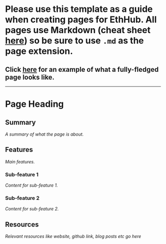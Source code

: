 # Please use this template as a guide when creating pages for EthHub. All pages use Markdown (cheat sheet [here](https://github.com/adam-p/markdown-here/wiki/Markdown-Cheatsheet)) so be sure to use `.md` as the page extension.
## Click [here](/built-on-ethereum/open-finance/stablecoins/crypto-backed/dai.md) for an example of what a fully-fledged page looks like.
------------------------
# Page Heading

## Summary

*A summary of what the page is about.*

## Features

*Main features.*

### Sub-feature 1

*Content for sub-feature 1.*

### Sub-feature 2

*Content for sub-feature 2.*

## Resources

*Relevant resources like website, github link, blog posts etc go here*
